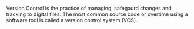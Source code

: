 Version Control is the practice of managing, safegaurd changes and tracking to digital files. The most common source code or overtime using a software tool is called a version control system (VCS).
